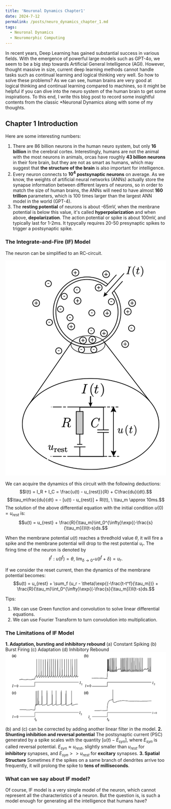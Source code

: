 ```yaml
---
title: 'Neuronal Dynamics Chapter1'
date: 2024-7-12
permalink: /posts/neuro_dynamics_chapter_1.md
tags:
  - Neuronal Dynamics
  - Neuromorphic Computing
---
```


In recent years, Deep Learning has gained substantial success in various fields. With the emergence of powerful large models such as GPT-4o, we seem to be a big step towards Artificial General Intelligence (AGI). However, thought massive in size, current deep learning methods cannot handle tasks such as continual learning and logical thinking very well. So how to solve these problems? As we can see, human brains are very good at logical thinking and continual learning compared to machines, so it might be helpful if you can dive into the neuro system of the human brain to get some inspirations. To this end, I write this blog post to record some insightful contents from the classic *Neuronal Dynamics along with some of my thoughts.

## Chapter 1 Introduction

Here are some interesting numbers:
1. There are 86 billion neurons in the human neuro system, but only **16 billion** in the cerebral cortex. Interestingly, humans are not the animal with the most neurons in animals, orcas have roughly **43 billion neurons** in their fore brain, but they are not as smart as humans, which may suggest that **the structure of the brain** is also important for intelligence.
2. Every neuron connects to **$10^4$ postsynaptic neurons** on average. As we know, the weights of artificial neural networks (ANNs) actually store the synapse information between different layers of neurons, so in order to match the size of human brains, the ANNs will need to have almost **160 trillion** parameters, which is 100 times larger than the largest ANN model in the world (GPT-4).
3. The **resting potential** of neurons is about -65mV, when the menbrane potential is below this value, it's called **hyperpolarization** and when above, **depolarization**. The action potential or spike is about 100mV, and typically last for 1-2ms. It typycally requires 20-50 presynaptic spikes to trigger a postsynaptic spike. 

### The Integrate-and-Fire (IF) Model

The neuron can be simplified to an RC-circuit.

![IF Model](figures/IF_Model.png)

We can acquire the dynamics of this circuit with the following deductions:
$$I(t) = I_R + I_C = \frac{u(t) - u_{rest}}{R} + C\frac{du}{dt}.$$
$$\tau_m\frac{du}{dt} = - [u(t) - u_{rest}] + RI(t), \ \tau_m \approx 10ms.$$
The solution of the above differential equation with the initial condition $u(0) = u_{rest}$ is:
$$u(t) = u_{rest} + \frac{R}{\tau_m}\int_0^{\infty}\exp{(-\frac{s}{\tau_m})}I(t-s)ds.$$

When the membrane potential $u(t)$ reaches a thredhold value $\theta$, it will fire a spike and the membrane potential will drop to the rest potential $u_r$. The firing time of the neuron is denoted by 
$$t^f: u(t^f) = \theta, \ \lim_{\delta \rightarrow 0^+} u(t^f + \delta) = u_r.$$

If we consider the reset current, then the dynamics of the membrane potential becomes:
$$u(t) = u_{rest} + \sum_f (u_r - \theta)\exp{(-\frac{t-t^f}{\tau_m})} + \frac{R}{\tau_m}\int_0^{\infty}\exp{(-\frac{s}{\tau_m})}I(t-s)ds.$$

Tips: 
1. We can use Green function and convolution to solve linear differential equations.
2. We can use Fourier Transform to turn convolution into multiplication.

### The Limitations of IF Model
**1. Adaptation, bursting and inhibitory rebound**
    (a) Constant Spiking
    (b) Burst Firing
    (c) Adaptation
    (d) Inhibitory Rebound
![Spiking Patterns](figures/spiking_pattern.png)
(b) and (c) can be corrected by adding another linear filter in the model. 
**2. Shunting inhibition and reversal potential**
The postsynaptic current (PSC) generated by a spike scales with the quantity $[u(t) - E_{syn}]$, where $E_{syn}$ is called reversal potential. $E_{syn} \approx u_{rest}$, slightly smaller than $u_{rest}$ for **inhibitory** synapses, and $E_{syn} >> u_{rest}$ for **excitary** synapses. 
**3. Spatial Structure**
Sometimes if the spikes on a same branch of dendrites arrive too frequently, it will prolong the spike to **tens of milliseconds**.

### What can we say about IF model?
Of course, IF model is a very simple model of the neuron, which cannot represent all the characteristics of a neuron. But the question is, is such a model enough for generating all the intelligence that humans have? 